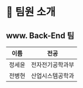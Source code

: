 # 🐙 팀원 소개

## www. Back-End 팀

| 이름                                         | 전공           | 
| -------------------------------------------- | --------------  | 
| 정세윤 | 전자전기공학과부  | 
| 전병현 | 산업시스템공학과  | 